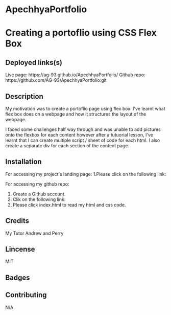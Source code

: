 # ApechhyaPortfolio

<h1> Creating a portoflio using CSS Flex Box </h1>

<h2> Deployed links(s) </h2>
Live page: https://ag-93.github.io/ApechhyaPortfolio/ 
Github repo: https://github.com/AG-93/ApechhyaPortfolio.git 

<h2> Description </h2>
My motivation was to create a portoflio page using flex box. I've learnt what flex box does on a webpage and how it structures the layout of the webpage. 

I faced some challenges half way through and was unable to add pictures onto the flexbox for each content however after a tutuorial lesson, I've learnt that I can create multiple script / sheet of code for each html. I also create a separate div for each section of the content page.

<h2> Installation </h2>
For accessing my project's landing page:
 1.Please click on the following link:

For accessing my github repo:
1. Create a Github account.
2. Clik on the following link:
3. Please click index.html to read my html and css code.

<h2> Credits </h2>
My Tutor Andrew and Perry

<h2> Lincense </h2>
MIT

<h2> Badges </h2>

<h2> Contributing </h2>
N/A

